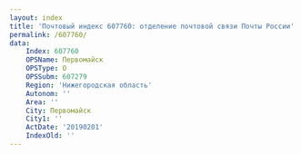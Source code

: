 ```yaml
---
layout: index
title: 'Почтовый индекс 607760: отделение почтовой связи Почты России'
permalink: /607760/
data:
    Index: 607760
    OPSName: Первомайск
    OPSType: О
    OPSSubm: 607279
    Region: 'Нижегородская область'
    Autonom: ''
    Area: ''
    City: Первомайск
    City1: ''
    ActDate: '20190201'
    IndexOld: ''
---
```

